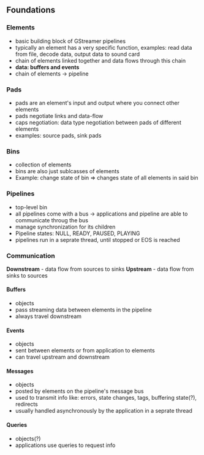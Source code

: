 
## Foundations

### Elements

- basic building block of GStreamer pipelines
- typically an element has a very specific function, examples: read data from file, decode data, output data to sound card
- chain of elements linked together and data flows through this chain
- **data: buffers and events**
- chain of elements -> pipeline


### Pads

- pads are an element's input and output where you connect other elements
- pads negotiate links and data-flow
- caps negotiation: data type negotiation between pads of different elements
- examples: source pads, sink pads


### Bins
- collection of elements
- bins are also just sublcasses of elements
- Example: change state of bin => changes state of all elements in said bin

### Pipelines
- top-level bin
- all pipelines come with a bus -> applications and pipeline are able to communicate throug the bus
- manage synchronization for its children
- Pipeline states: NULL, READY, PAUSED, PLAYING
- pipelines run in a seprate thread, until stopped or EOS is reached

### Communication
**Downstream** - data flow from sources to sinks
**Upstream** - data flow from sinks to sources

#### Buffers
- objects
- pass streaming data between elements in the pipeline
- always travel downstream

#### Events
- objects
- sent between elements or from application to elements
- can travel upstream and downstream

#### Messages
- objects
- posted by elements on the pipeline's message bus
- used to transmit info like: errors, state changes, tags, buffering state(?), redirects
- usually handled asynchronously by the application in a seprate thread

#### Queries
- objects(?)
- applications use queries to request info 
